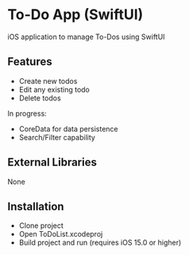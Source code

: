 # To-Do App (SwiftUI)

iOS application to manage To-Dos using SwiftUI

## Features

- Create new todos
- Edit any existing todo
- Delete todos

In progress:
- CoreData for data persistence
- Search/Filter capability

## External Libraries

None

## Installation

- Clone project
- Open ToDoList.xcodeproj
- Build project and run (requires iOS 15.0 or higher)